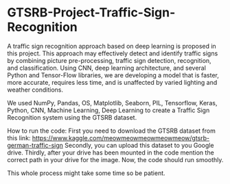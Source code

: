 # GTSRB-Project-Traffic-Sign-Recognition

A traffic sign recognition approach based on deep learning is proposed in this project. This approach may effectively detect and identify traffic signs by combining picture pre-processing, traffic sign detection, recognition, and classification. Using CNN, deep learning architecture, and several Python and Tensor-Flow libraries, we are developing a model that is faster, more accurate, requires less time, and is unaffected by varied lighting and weather conditions.

We used NumPy, Pandas, OS, Matplotlib, Seaborn, PIL, Tensorflow, Keras, Python, CNN, Machine Learning, Deep Learning to create a Traffic Sign Recognition system using the GTSRB dataset.

How to run the code:
First you need to download the GTSRB dataset from this link: https://www.kaggle.com/meowmeowmeowmeowmeow/gtsrb-german-traffic-sign
Secondly, you can upload this dataset to you Google drive.
Thirdly, after your drive has been mounted in the code mention the correct path in your drive for the image.
Now, the code should run smoothly.

This whole process might take some time so be patient.
